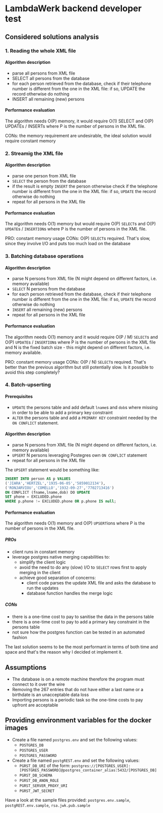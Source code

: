 # LambdaWerk backend developer test

## Considered solutions analysis

### 1. Reading the whole XML file

#### Algorithm description
- parse all persons from XML file
- SELECT all persons from the database
- for each person retrieved from the database, check if their telephone number
is different from the one in the XML file: if so, UPDATE the record otherwise do nothing
- INSERT all remaining (new) persons

#### Performance evaluation
The algorithm needs O(P) memory, it would require O(1) SELECT and O(P) UPDATEs /
INSERTs where P is the number of persons in the XML file.

CONs: the memory requirement are undesirable, the ideal solution would require
constant memory

### 2. Streamig the XML file

#### Algorithm description
- parse one person from XML file
- `SELECT` the person from the database
- if the result is empty `INSERT` the person otherwise check if the telephone
number is different from the one in the XML file: if so, `UPDATE` the record
otherwise do nothing
- repeat for all persons in the XML file

#### Performance evaluation
The algorithm needs O(1) memory but would require O(P) `SELECT`s and O(P) `UPDATE`s /
`INSERTION`s where P is the number of persons in the XML file.

PRO: constant memory usage
CONs: O(P) `SELECT`s required. That's slow, since they involve I/O and puts too much
load on the database

### 3. Batching database operations

#### Algorithm description
- parse N persons from XML file (N might depend on different factors, i.e. memory available)
- `SELECT` N persons from the database
- for each person retrieved from the database, check if their telephone number
is different from the one in the XML file: if so, `UPDATE` the record otherwise
do nothing
- `INSERT` all remaining (new) persons
- repeat for all persons in the XML file

#### Performance evaluation
The algorithm needs O(1) memory and it would require O(P / M) `SELECT`s and O(P)
`UPDATE`s / `INSERTION`s where P is the number of persons in the XML file and N is
the fixed batch size - this might depend on different factors, i.e. memory available.

PRO: constant memory usage
CONs: O(P / N) `SELECT`s required. That's better than the previous algorithm but
still potentially slow. Is it possible to avoid this step completely?


### 4. Batch-upserting

#### Prerequisites
- `UPDATE` the persons table and add default `lname`s and `dob`s where missing
in order to be able to add a primary key constraint
- `ALTER` the persons table and add a `PRIMARY KEY` constraint needed by the
`ON CONFLICT` statement.

#### Algorithm description
- parse N persons from XML file (N might depend on different factors,
i.e. memory available)
- `UPSERT` N persons leveraging Postegres own `ON CONFLICT` statement
- repeat for all persons in the XML file

The `UPSERT` statement would be something like:
``` sql
INSERT INTO person AS p VALUES
('JIARA','HERTZEL','1935-06-05','5859012134'),
('RONJARVIOU','COMELLO','1932-09-27','7702713416')
ON CONFLICT (fname,lname,dob) DO UPDATE
SET phone = EXCLUDED.phone
WHERE p.phone != EXCLUDED.phone OR p.phone IS null;
```

#### Performance evaluation
The algorithm needs O(1) memory and O(P) `UPSERT`ions where P is the number of
persons in the XML file.

##### PROs
- client runs in constant memory
- leverage postgres native merging capabilities to:
  - simplify the client logic
  - avoid the need to do any (slow) I/O to `SELECT` rows first to apply merging
  in the client
  - achieve good separation of concerns:
    - client code parses the update XML file and asks the database to run the updates
    - database function handles the merge logic

##### CONs
- there is a one-time cost to pay to sanitise the data in the persons table
- there is a one-time cost to pay to add a primary key constraint in the persons table
- not sure how the postgres function can be tested in an automated fashion

The last solution seems to be the most performant in terms of both time and space
and that's the reason why I decided ot implement it.

## Assumptions
- The database is on a remote machine therefore the program must connect to it over
the wire
- Removing the 267 entries that do not have either a last name or a birthdate is
an unacceptable data loss
- Importing persons is a periodic task so the one-time costs to pay upfront are
acceptable


## Providing environment variables for the docker images
- Create a file named `postgres.env` and set the following values:
  * `POSTGRES_DB`
  * `POSTGRES_USER`
  * `POSTGRES_PASSWORD`
- Create a file named `postgREST.env` and set the following values:
  * `PGRST_DB_URI` of the form:
  `postgres://[POSTGRES_USER]:[POSTGRES_PASSWORD]@postgres_container_alias:5432/[POSTGRES_DB]`
  * `PGRST_DB_SCHEMA`
  * `PGRST_DB_ANON_ROLE`
  * `PGRST_SERVER_PROXY_URI`
  * `PGRST_JWT_SECRET`

Have a look at the sample files provided: `postgres.env.sample`,
`postgREST.env.sample`, `rsa.jwk.pub.sample`
